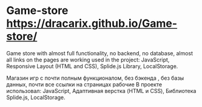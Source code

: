 # Game-store https://dracarix.github.io/Game-store/

Game store with almost full functionality, no backend, no database, almost all links on the pages are working
used in the project:
JavaScript,
Responsive Layout (HTML and CSS),
Splide.js Library,
LocalStorage.


Магазин игр с почти полным функционалом, без бэкенда , без базы данных, почти все ссылки на страницах рабочие 
В проекте использовал:
JavaScript,
Адаптивная верстка (HTML и CSS),
Библиотека Splide.js,
LocalStorage.
